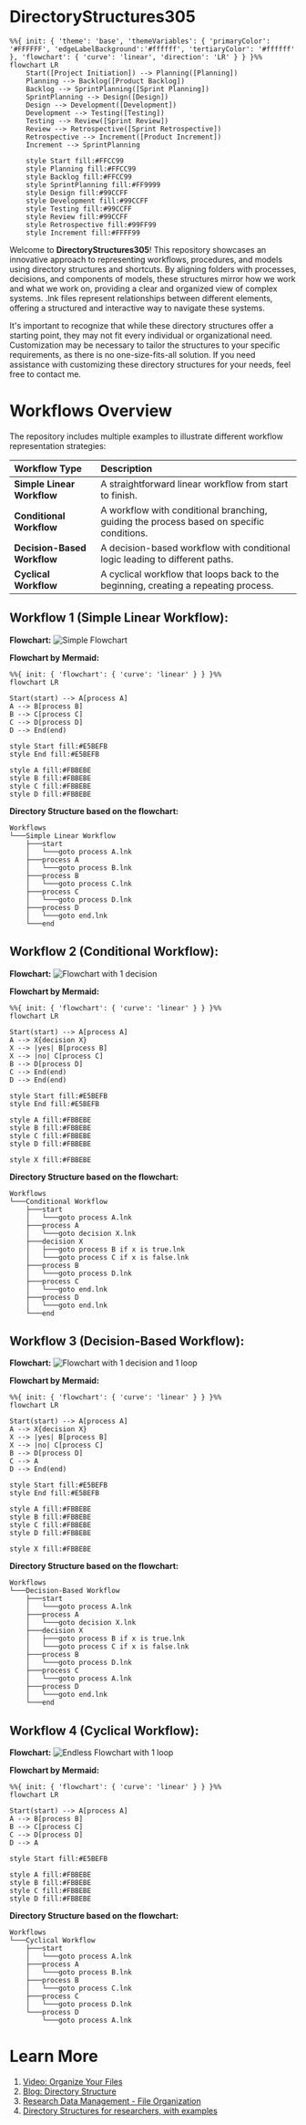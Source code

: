 # DirectoryStructures305
```mermaid
%%{ init: { 'theme': 'base', 'themeVariables': { 'primaryColor': '#FFFFFF', 'edgeLabelBackground':'#ffffff', 'tertiaryColor': '#ffffff' }, 'flowchart': { 'curve': 'linear', 'direction': 'LR' } } }%%
flowchart LR
    Start([Project Initiation]) --> Planning([Planning])
    Planning --> Backlog([Product Backlog])
    Backlog --> SprintPlanning([Sprint Planning])
    SprintPlanning --> Design([Design])
    Design --> Development([Development])
    Development --> Testing([Testing])
    Testing --> Review([Sprint Review])
    Review --> Retrospective([Sprint Retrospective])
    Retrospective --> Increment([Product Increment])
    Increment --> SprintPlanning

    style Start fill:#FFCC99
    style Planning fill:#FFCC99
    style Backlog fill:#FFCC99
    style SprintPlanning fill:#FF9999
    style Design fill:#99CCFF
    style Development fill:#99CCFF
    style Testing fill:#99CCFF
    style Review fill:#99CCFF
    style Retrospective fill:#99FF99
    style Increment fill:#FFFF99

```
Welcome to **DirectoryStructures305**! This repository showcases an innovative approach to representing workflows, procedures, and models using directory structures and shortcuts. By aligning folders with processes, decisions, and components of models, these structures mirror how we work and what we work on, providing a clear and organized view of complex systems. .lnk files represent relationships between different elements, offering a structured and interactive way to navigate these systems.

It's important to recognize that while these directory structures offer a starting point, they may not fit every individual or organizational need. Customization may be necessary to tailor the structures to your specific requirements, as there is no one-size-fits-all solution. If you need assistance with customizing these directory structures for your needs, feel free to contact me.

# Workflows Overview

The repository includes multiple examples to illustrate different workflow representation strategies:

| Workflow Type | Description |
| :------------------------- | :---------------------------------------------------------- |
| **Simple Linear Workflow** | A straightforward linear workflow from start to finish. |
| **Conditional Workflow** | A workflow with conditional branching, guiding the process based on specific conditions. |
| **Decision-Based Workflow** | A decision-based workflow with conditional logic leading to different paths. |
| **Cyclical Workflow** | A cyclical workflow that loops back to the beginning, creating a repeating process. |


## Workflow 1 (Simple Linear Workflow): 

**Flowchart:**
![Simple Flowchart](https://github.com/user-attachments/assets/693e2f85-45df-42b6-a3c3-78cd8603f2d0)

**Flowchart by Mermaid:**
```mermaid
%%{ init: { 'flowchart': { 'curve': 'linear' } } }%%
flowchart LR

Start(start) --> A[process A]
A --> B[process B]
B --> C[process C]
C --> D[process D]
D --> End(end)

style Start fill:#E5BEFB
style End fill:#E5BEFB

style A fill:#FBBEBE
style B fill:#FBBEBE
style C fill:#FBBEBE
style D fill:#FBBEBE
```

**Directory Structure based on the flowchart:**
```plaintext
Workflows
└───Simple Linear Workflow
    ├───start
    │   └───goto process A.lnk
    ├───process A
    │   └───goto process B.lnk
    ├───process B
    │   └───goto process C.lnk
    ├───process C
    │   └───goto process D.lnk
    ├───process D
    │   └───goto end.lnk
    └───end
```

## Workflow 2 (Conditional Workflow):

**Flowchart:**
![Flowchart with 1 decision](https://github.com/user-attachments/assets/e6683b9e-2e1f-4c27-a45d-e3c2ae78f0c9)

**Flowchart by Mermaid:**
```mermaid
%%{ init: { 'flowchart': { 'curve': 'linear' } } }%%
flowchart LR

Start(start) --> A[process A]
A --> X{decision X}
X --> |yes| B[process B]
X --> |no| C[process C]
B --> D[process D]
C --> End(end)
D --> End(end)

style Start fill:#E5BEFB
style End fill:#E5BEFB

style A fill:#FBBEBE
style B fill:#FBBEBE
style C fill:#FBBEBE
style D fill:#FBBEBE

style X fill:#FBBEBE
```

**Directory Structure based on the flowchart:**
```plaintext
Workflows
└───Conditional Workflow
    ├───start
    │   └───goto process A.lnk
    ├───process A
    │   └───goto decision X.lnk
    ├───decision X
    │   ├───goto process B if x is true.lnk
    │   └───goto process C if x is false.lnk
    ├───process B
    │   └───goto process D.lnk
    ├───process C
    │   └───goto end.lnk
    ├───process D
    │   └───goto end.lnk
    └───end

```

## Workflow 3 (Decision-Based Workflow):

**Flowchart:**
![Flowchart with 1 decision and 1 loop](https://github.com/user-attachments/assets/f67d9494-f131-4855-a21e-8ede25c8a84d)

**Flowchart by Mermaid:**
```mermaid
%%{ init: { 'flowchart': { 'curve': 'linear' } } }%%
flowchart LR

Start(start) --> A[process A]
A --> X{decision X}
X --> |yes| B[process B]
X --> |no| C[process C]
B --> D[process D]
C --> A
D --> End(end)

style Start fill:#E5BEFB
style End fill:#E5BEFB

style A fill:#FBBEBE
style B fill:#FBBEBE
style C fill:#FBBEBE
style D fill:#FBBEBE

style X fill:#FBBEBE
```

**Directory Structure based on the flowchart:**
```plaintext
Workflows
└───Decision-Based Workflow
    ├───start
    │   └───goto process A.lnk
    ├───process A
    │   └───goto decision X.lnk
    ├───decision X
    │   ├───goto process B if x is true.lnk
    │   └───goto process C if x is false.lnk
    ├───process B
    │   └───goto process D.lnk
    ├───process C
    │   └───goto process A.lnk
    ├───process D
    │   └───goto end.lnk
    └───end
```

## Workflow 4 (Cyclical Workflow):

**Flowchart:**
![Endless Flowchart with 1 loop](https://github.com/user-attachments/assets/c2332b68-2b52-454c-81e4-d020f206aa36)

**Flowchart by Mermaid:**
```mermaid
%%{ init: { 'flowchart': { 'curve': 'linear' } } }%%
flowchart LR

Start(start) --> A[process A]
A --> B[process B]
B --> C[process C]
C --> D[process D]
D --> A

style Start fill:#E5BEFB

style A fill:#FBBEBE
style B fill:#FBBEBE
style C fill:#FBBEBE
style D fill:#FBBEBE
```

**Directory Structure based on the flowchart:**
```plaintext
Workflows
└───Cyclical Workflow
    ├───start
    │   └───goto process A.lnk
    ├───process A
    │   └───goto process B.lnk
    ├───process B
    │   └───goto process C.lnk
    ├───process C
    │   └───goto process D.lnk
    └───process D
        └───goto process A.lnk
```
# Learn More

1. [Video: Organize Your Files](https://datamanagement.hms.harvard.edu/plan-design/directory-structure)
2. [Blog: Directory Structure](https://dpbestflow.org/file-management/directory-structure)
3. [Research Data Management - File Organization](https://guides.nyu.edu/data_management/file-org)
4. [Directory Structures for researchers, with examples](https://ubco-biology.github.io/Procedures-and-Guidelines/directory-structures.html)
